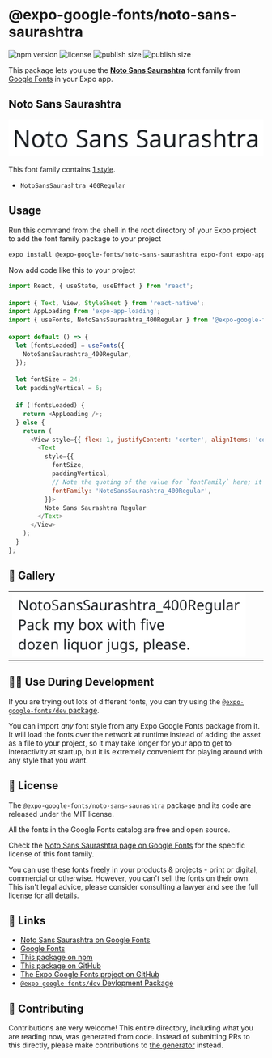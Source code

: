 # @expo-google-fonts/noto-sans-saurashtra

![npm version](https://flat.badgen.net/npm/v/@expo-google-fonts/noto-sans-saurashtra)
![license](https://flat.badgen.net/github/license/expo/google-fonts)
![publish size](https://flat.badgen.net/packagephobia/install/@expo-google-fonts/noto-sans-saurashtra)
![publish size](https://flat.badgen.net/packagephobia/publish/@expo-google-fonts/noto-sans-saurashtra)

This package lets you use the [**Noto Sans Saurashtra**](https://fonts.google.com/specimen/Noto+Sans+Saurashtra) font family from [Google Fonts](https://fonts.google.com/) in your Expo app.

## Noto Sans Saurashtra

![Noto Sans Saurashtra](./font-family.png)

This font family contains [1 style](#-gallery).

- `NotoSansSaurashtra_400Regular`

## Usage

Run this command from the shell in the root directory of your Expo project to add the font family package to your project
```sh
expo install @expo-google-fonts/noto-sans-saurashtra expo-font expo-app-loading
```

Now add code like this to your project
```js
import React, { useState, useEffect } from 'react';

import { Text, View, StyleSheet } from 'react-native';
import AppLoading from 'expo-app-loading';
import { useFonts, NotoSansSaurashtra_400Regular } from '@expo-google-fonts/noto-sans-saurashtra';

export default () => {
  let [fontsLoaded] = useFonts({
    NotoSansSaurashtra_400Regular,
  });

  let fontSize = 24;
  let paddingVertical = 6;

  if (!fontsLoaded) {
    return <AppLoading />;
  } else {
    return (
      <View style={{ flex: 1, justifyContent: 'center', alignItems: 'center' }}>
        <Text
          style={{
            fontSize,
            paddingVertical,
            // Note the quoting of the value for `fontFamily` here; it expects a string!
            fontFamily: 'NotoSansSaurashtra_400Regular',
          }}>
          Noto Sans Saurashtra Regular
        </Text>
      </View>
    );
  }
};

```

## 🔡 Gallery


||||
|-|-|-|
|![NotoSansSaurashtra_400Regular](./NotoSansSaurashtra_400Regular.ttf.png)||||


## 👩‍💻 Use During Development

If you are trying out lots of different fonts, you can try using the [`@expo-google-fonts/dev` package](https://github.com/expo/google-fonts/tree/master/font-packages/dev#readme).

You can import *any* font style from any Expo Google Fonts package from it. It will load the fonts
over the network at runtime instead of adding the asset as a file to your project, so it may take longer
for your app to get to interactivity at startup, but it is extremely convenient
for playing around with any style that you want.

## 📖 License

The `@expo-google-fonts/noto-sans-saurashtra` package and its code are released under the MIT license.

All the fonts in the Google Fonts catalog are free and open source.

Check the [Noto Sans Saurashtra page on Google Fonts](https://fonts.google.com/specimen/Noto+Sans+Saurashtra) for the specific license of this font family.

You can use these fonts freely in your products & projects - print or digital, commercial or otherwise. However, you can't sell the fonts on their own. This isn't legal advice, please consider consulting a lawyer and see the full license for all details.

## 🔗 Links

- [Noto Sans Saurashtra on Google Fonts](https://fonts.google.com/specimen/Noto+Sans+Saurashtra)
- [Google Fonts](https://fonts.google.com/)
- [This package on npm](https://www.npmjs.com/package/@expo-google-fonts/noto-sans-saurashtra)
- [This package on GitHub](https://github.com/expo/google-fonts/tree/master/font-packages/noto-sans-saurashtra)
- [The Expo Google Fonts project on GitHub](https://github.com/expo/google-fonts)
- [`@expo-google-fonts/dev` Devlopment Package](https://github.com/expo/google-fonts/tree/master/font-packages/dev)

## 🤝 Contributing

Contributions are very welcome! This entire directory, including what you are reading now, was generated from code. Instead of submitting PRs to this directly, please make contributions to [the generator](https://github.com/expo/google-fonts/tree/master/packages/generator) instead.
